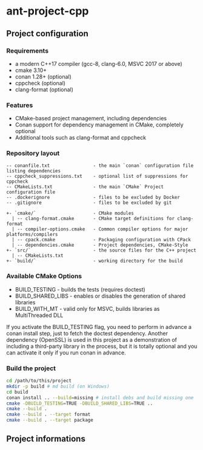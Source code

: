 # ant-project-cpp

## Project configuration

### Requirements

* a modern C++17 compiler (gcc-8, clang-6.0, MSVC 2017 or above)
* cmake 3.10+
* conan 1.28+ (optional)
* cppcheck (optional)
* clang-format (optional)

### Features

* CMake-based project management, including dependencies
* Conan support for dependency management in CMake, completely optional
* Additional tools such as clang-format and cppcheck

### Repository layout

```plain
-- conanfile.txt                - the main `conan` configuration file listing dependencies
-- cppcheck_suppressions.txt    - optional list of suppressions for cppcheck
-- CMakeLists.txt               - the main `CMake` Project configuration file
-- .dockerignore                - files to be excluded by Docker
-- .gitignore                   - files to be excluded by git

+- `cmake/`                     - CMake modules
  | -- clang-format.cmake       - CMake target definitions for clang-format
  | -- compiler-options.cmake   - Common compiler options for major platforms/compilers
  | -- cpack.cmake              - Packaging configuration with CPack
  | -- dependencies.cmake       - Project dependencies, CMake-Style
+- `src/`                       - the source files for the C++ project
  | -- CMakeLists.txt
+- `build/`                     - working directory for the build
```

### Available CMake Options

* BUILD_TESTING     - builds the tests (requires doctest)
* BUILD_SHARED_LIBS - enables or disables the generation of shared libraries
* BUILD_WITH_MT     - valid only for MSVC, builds libraries as MultiThreaded DLL

If you activate the BUILD_TESTING flag, you need to perform in advance a conan install step, just to fetch the doctest dependency. Another dependency (OpenSSL) is used in this project as a demonstration of including a third-party library in the process, but it is totally optional and you can activate it only if you run conan in advance.

### Build the project

```bash
cd /path/to/this/project
mkdir -p build # md build (on Windows)
cd build
conan install .. --build=missing # install debs and build missing one
cmake -DBUILD_TESTING=TRUE -DBUILD_SHARED_LIBS=TRUE ..
cmake --build .
cmake --build . --target format
cmake --build . --target package
```

## Project informations

